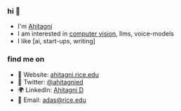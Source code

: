 ### hi 👋

- I'm [Ahitagni](https://ahis.me/)
- I am interested in [computer vision](https://computationalimaging.rice.edu/), llms, voice-models
- I like [ai, start-ups, writing]
  
### find me on

- 🔗 Website: [ahitagni.rice.edu](https://ahitagni.rice.edu/)
- 🐤 Twitter: [@ahitagnied](https://x.com/ahitagnied)
- 🌍 LinkedIn: [Ahitagni D](https://www.linkedin.com/in/ahitagnid/)
- 📩 Email: [adas@rice.edu](mailto:ad158@rice.edu)

